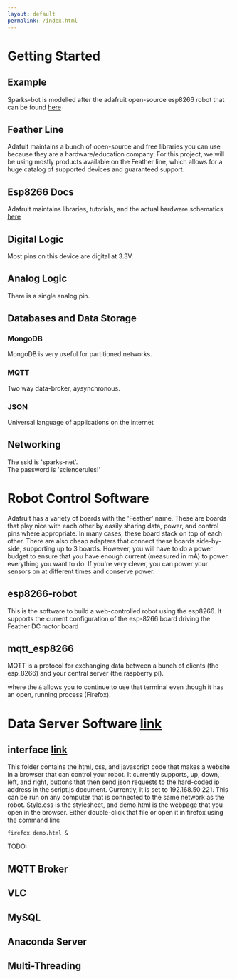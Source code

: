 ```yaml
---
layout: default
permalink: /index.html
---
```



# Getting Started

## Example

Sparks-bot is modelled after the adafruit open-source esp8266 robot that can be found [here](https://learn.adafruit.com/build-an-esp8266-mobile-robot/introduction)

## Feather Line

Adafuit maintains a bunch of open-source and free libraries you can use because they are a hardware/education company. For this project, we will be using mostly products available on the Feather line, which allows for a huge catalog of supported devices and guaranteed support.

## Esp8266 Docs

Adafruit maintains libraries, tutorials, and the actual hardware schematics [here](https://learn.adafruit.com/adafruit-feather-huzzah-esp8266/downloads)

## Digital Logic

Most pins on this device are digital at 3.3V.

## Analog Logic
There is a single analog pin.

## Databases and Data Storage

### MongoDB
MongoDB is very useful for partitioned networks.

### MQTT
Two way data-broker, aysynchronous.

### JSON
Universal language of applications on the internet


## Networking
The ssid is 'sparks-net'.  
The password is 'sciencerules!'

# Robot Control Software

Adafruit has a variety of boards with the 'Feather' name. These are boards that play nice with each other by easily sharing data, power, and control pins where appropriate. In many cases, these board stack on top of each other. There are also cheap adapters  that connect these boards side-by-side, supporting up to 3 boards. However, you will have to do a power budget to ensure that you have enough current (measured in mA) to power everything you want to do. If you're very clever, you can power your sensors on at different times and conserve power.

## esp8266-robot

This is the software to build a web-controlled robot using the esp8266. It supports the current configuration of the esp-8266 board driving the Feather DC motor board

## mqtt_esp8266

MQTT is a protocol for exchanging data between a bunch of clients (the esp_8266) and your central server (the raspberry pi).

where the ```&``` allows you to continue to use that terminal even though it has an open, running process (Firefox).


# Data Server Software [link](/server/)

## interface [link](/dashboard/)

This folder contains the html, css, and javascript code that makes a website in a browser that can control your robot. It currently supports, up, down, left, and right, buttons that then send json requests to the hard-coded ip address in the script.js document. Currently, it is set to 192.168.50.221. This can be run on any computer that is connected to the same network as the robot. Style.css is the stylesheet, and demo.html is the webpage that you open in the browser. Either double-click that file or open it in firefox using the command line
```
firefox demo.html &
```


TODO:
## MQTT Broker

## VLC

## MySQL

## Anaconda Server

## Multi-Threading
